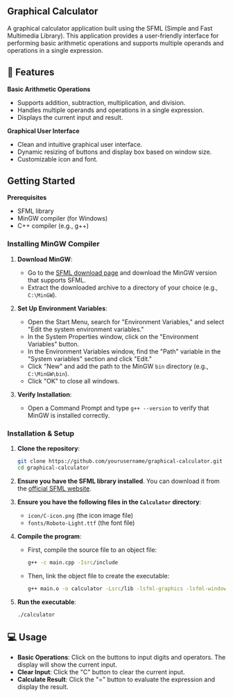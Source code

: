 ## Graphical Calculator

A graphical calculator application built using the SFML (Simple and Fast Multimedia Library). This application provides a user-friendly interface for performing basic arithmetic operations and supports multiple operands and operations in a single expression.

## 🚀 Features

**Basic Arithmetic Operations**
- Supports addition, subtraction, multiplication, and division.
- Handles multiple operands and operations in a single expression.
- Displays the current input and result.

**Graphical User Interface**
- Clean and intuitive graphical user interface.
- Dynamic resizing of buttons and display box based on window size.
- Customizable icon and font.

## Getting Started

**Prerequisites**
- SFML library
- MinGW compiler (for Windows)
- C++ compiler (e.g., g++)

### Installing MinGW Compiler

1. **Download MinGW**:
   - Go to the [SFML download page](https://www.sfml-dev.org/download/sfml/2.6.1/) and download the MinGW version that supports SFML.
   - Extract the downloaded archive to a directory of your choice (e.g., `C:\MinGW`).

2. **Set Up Environment Variables**:
   - Open the Start Menu, search for "Environment Variables," and select "Edit the system environment variables."
   - In the System Properties window, click on the "Environment Variables" button.
   - In the Environment Variables window, find the "Path" variable in the "System variables" section and click "Edit."
   - Click "New" and add the path to the MinGW `bin` directory (e.g., `C:\MinGW\bin`).
   - Click "OK" to close all windows.

3. **Verify Installation**:
   - Open a Command Prompt and type `g++ --version` to verify that MinGW is installed correctly.

### Installation & Setup

1. **Clone the repository**:
   ```sh
   git clone https://github.com/yourusername/graphical-calculator.git
   cd graphical-calculator
   ```
2. **Ensure you have the SFML library installed**. You can download it from the [official SFML website](https://www.sfml-dev.org/download.php).

3. **Ensure you have the following files in the `Calculator` directory**:
   - `icon/C-icon.png` (the icon image file)
   - `fonts/Roboto-Light.ttf` (the font file)

4. **Compile the program**:
   - First, compile the source file to an object file:
     ```sh
     g++ -c main.cpp -Isrc/include
     ```
   - Then, link the object file to create the executable:
     ```sh
     g++ main.o -o calculator -Lsrc/lib -lsfml-graphics -lsfml-window -lsfml-system
     ```

5. **Run the executable**:
   ```sh
   ./calculator
   ```

## 💻 Usage

- **Basic Operations**: Click on the buttons to input digits and operators. The display will show the current input.
- **Clear Input**: Click the "C" button to clear the current input.
- **Calculate Result**: Click the "=" button to evaluate the expression and display the result.
